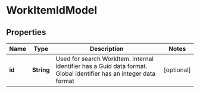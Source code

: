 # WorkItemIdModel

## Properties
Name | Type | Description | Notes
------------ | ------------- | ------------- | -------------
**id** | **String** | Used for search WorkItem. Internal identifier has a Guid data format. Global identifier has an integer data format |  [optional]
